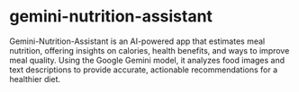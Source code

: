 # gemini-nutrition-assistant
Gemini-Nutrition-Assistant is an AI-powered app that estimates meal nutrition, offering insights on calories, health benefits, and ways to improve meal quality. Using the Google Gemini model, it analyzes food images and text descriptions to provide accurate, actionable recommendations for a healthier diet.

